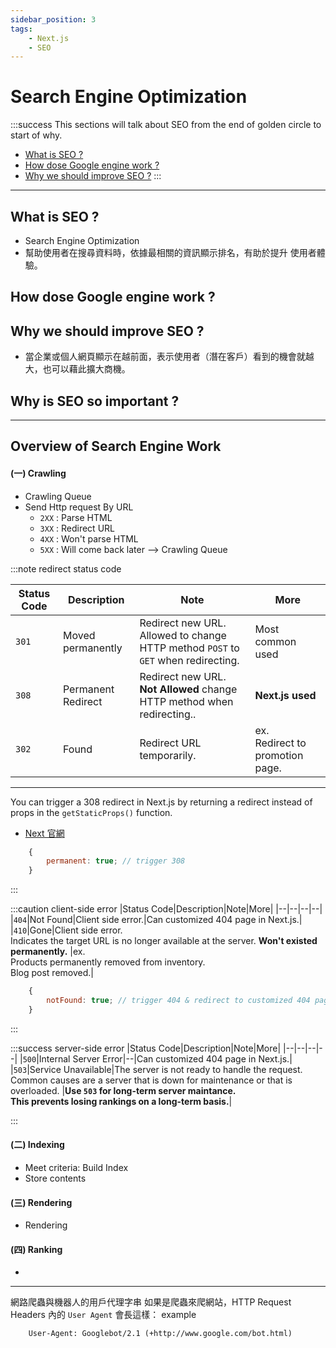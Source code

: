 ```yaml
---
sidebar_position: 3
tags:
    - Next.js
    - SEO
---
```



# Search Engine Optimization

:::success This sections will talk about SEO from the end of golden circle to start of why.

- [What is SEO ?](#what-is-seo-)
- [How dose Google engine work ?](#how-dose-google-engine-work-)
- [Why we should improve SEO ?](#why-we-should-improve-seo-)
:::

---

## What is SEO ?
- Search Engine Optimization
- 幫助使用者在搜尋資料時，依據最相關的資訊顯示排名，有助於提升 使用者體驗。
## How dose Google engine work ?
## Why we should improve SEO ? 
- 當企業或個人網頁顯示在越前面，表示使用者（潛在客戶）看到的機會就越大，也可以藉此擴大商機。
## Why is SEO so important ?

---

## Overview of Search Engine Work
#### (一) Crawling
- Crawling Queue
- Send Http request By URL
    - `2XX` : Parse HTML
    - `3XX` : Redirect URL
    - `4XX` : Won't parse HTML
    - `5XX` : Will come back later --> Crawling Queue

:::note redirect status code

|Status Code|Description|Note|More|
|--|--|--|--|
|`301`|Moved permanently|Redirect new URL. <br />Allowed to change HTTP method `POST` to `GET` when redirecting.|Most common used|
|`308`|Permanent Redirect|Redirect new URL. <br />**Not Allowed** change HTTP method when redirecting..|**Next.js used**|
|`302`|Found|Redirect URL temporarily.|ex. <br />Redirect to promotion page.|

---

You can trigger a 308 redirect in Next.js by returning a redirect instead of props in the `getStaticProps()` function.
- [Next 官網](https://nextjs.org/learn/seo/crawling-and-indexing/status-codes)

```js
    {
        permanent: true; // trigger 308
    }
```
:::

:::caution client-side error
|Status Code|Description|Note|More|
|--|--|--|--|
|`404`|Not Found|Client side error.|Can customized 404 page in Next.js.|
|`410`|Gone|Client side error. <br />Indicates the target URL is no longer available at the server. **Won't existed permanently.** |ex. <br />Products permanently removed from inventory.<br /> Blog post removed.|

```js
    {
        notFound: true; // trigger 404 & redirect to customized 404 page
    }
```
:::

:::success server-side error
|Status Code|Description|Note|More|
|--|--|--|--|
|`500`|Internal Server Error|--|Can customized 404 page in Next.js.|
|`503`|Service Unavailable|The server is not ready to handle the request.<br />Common causes are a server that is down for maintenance or that is overloaded. |**Use `503` for long-term server maintance. <br />This prevents losing rankings on a long-term basis.**|

:::

#### (二) Indexing
- Meet criteria: Build Index
- Store contents

#### (三) Rendering
- Rendering

#### (四) Ranking
- 



---
網路爬蟲與機器人的用戶代理字串
如果是爬蟲來爬網站，HTTP Request Headers 內的 `User Agent` 會長這樣：
example
```
    User-Agent: Googlebot/2.1 (+http://www.google.com/bot.html)
```
